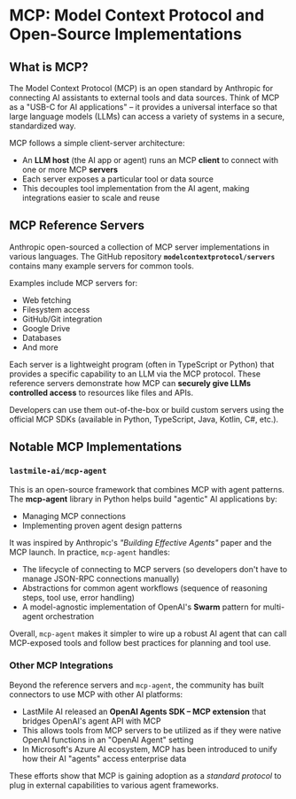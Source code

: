 # MCP: Model Context Protocol and Open-Source Implementations

## What is MCP?

The Model Context Protocol (MCP) is an open standard by Anthropic for connecting AI assistants to external tools and data sources. Think of MCP as a "USB-C for AI applications" – it provides a universal interface so that large language models (LLMs) can access a variety of systems in a secure, standardized way.

MCP follows a simple client-server architecture:
- An **LLM host** (the AI app or agent) runs an MCP **client** to connect with one or more MCP **servers**
- Each server exposes a particular tool or data source
- This decouples tool implementation from the AI agent, making integrations easier to scale and reuse

## MCP Reference Servers

Anthropic open-sourced a collection of MCP server implementations in various languages. The GitHub repository **`modelcontextprotocol/servers`** contains many example servers for common tools.

Examples include MCP servers for:
- Web fetching
- Filesystem access  
- GitHub/Git integration
- Google Drive
- Databases
- And more

Each server is a lightweight program (often in TypeScript or Python) that provides a specific capability to an LLM via the MCP protocol. These reference servers demonstrate how MCP can **securely give LLMs controlled access** to resources like files and APIs.

Developers can use them out-of-the-box or build custom servers using the official MCP SDKs (available in Python, TypeScript, Java, Kotlin, C#, etc.).

## Notable MCP Implementations

### `lastmile-ai/mcp-agent`

This is an open-source framework that combines MCP with agent patterns. The **mcp-agent** library in Python helps build "agentic" AI applications by:
- Managing MCP connections
- Implementing proven agent design patterns

It was inspired by Anthropic's *"Building Effective Agents"* paper and the MCP launch. In practice, `mcp-agent` handles:
- The lifecycle of connecting to MCP servers (so developers don't have to manage JSON-RPC connections manually)
- Abstractions for common agent workflows (sequence of reasoning steps, tool use, error handling)
- A model-agnostic implementation of OpenAI's **Swarm** pattern for multi-agent orchestration

Overall, `mcp-agent` makes it simpler to wire up a robust AI agent that can call MCP-exposed tools and follow best practices for planning and tool use.

### Other MCP Integrations

Beyond the reference servers and `mcp-agent`, the community has built connectors to use MCP with other AI platforms:
- LastMile AI released an **OpenAI Agents SDK – MCP extension** that bridges OpenAI's agent API with MCP
- This allows tools from MCP servers to be utilized as if they were native OpenAI functions in an "OpenAI Agent" setting
- In Microsoft's Azure AI ecosystem, MCP has been introduced to unify how their AI "agents" access enterprise data

These efforts show that MCP is gaining adoption as a *standard protocol* to plug in external capabilities to various agent frameworks.
